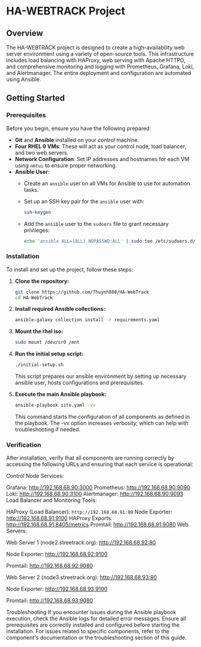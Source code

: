 # HA-WEBTRACK Project

## Overview
The HA-WEBTRACK project is designed to create a high-availability web server environment using a variety of open-source tools. This infrastructure includes load balancing with HAProxy, web serving with Apache HTTPD, and comprehensive monitoring and logging with Prometheus, Grafana, Loki, and Alertmanager. The entire deployment and configuration are automated using Ansible.

## Getting Started

### Prerequisites
Before you begin, ensure you have the following prepared:
- **Git** and **Ansible** installed on your control machine.
- **Four RHEL 9 VMs**: These will act as your control node, load balancer, and two web servers.
- **Network Configuration**: Set IP addresses and hostnames for each VM using `nmtui` to ensure proper networking.
- **Ansible User**:
  - Create an `ansible` user on all VMs for Ansible to use for automation tasks.
  - Set up an SSH key pair for the `ansible` user with:
    
    ```bash
    ssh-keygen
    ```
  - Add the `ansible` user to the `sudoers` file to grant necessary privileges:
    
    ```bash
    echo 'ansible ALL=(ALL) NOPASSWD:ALL' | sudo tee /etc/sudoers.d/ansible
    ```

### Installation
To install and set up the project, follow these steps:

1. **Clone the repository:**
   
    ```bash
    git clone https://github.com/Thuynh808/HA-WebTrack
    cd HA-WebTrack
    ```
3. **Install required Ansible collections:**
   
   ```bash
   ansible-galaxy collection install -r requirements.yaml
   ```
4. **Mount the rhel iso:**

   ```bash
   sudo mount /dev/sr0 /mnt
   ```
5. **Run the initial setup script:**
   
   ```bash
   ./initial-setup.sh
   ```
   This script prepares our ansible environment by setting up necessary ansible user, hosts configurations and prerequisites.
6. **Execute the main Ansible playbook:**

   ```bash
   ansible-playbook site.yaml -vv
   ```
   This command starts the configuration of all components as defined in the playbook. The -vv option increases verbosity, which can help with troubleshooting if needed.

### Verification
After installation, verify that all components are running correctly by accessing the following URLs and ensuring that each service is operational:

Control Node Services:

Grafana: http://192.168.68.90:3000
Prometheus: http://192.168.68.90:9090
Loki: http://192.168.68.90:3100
Alertmanager: http://192.168.68.90:9093
Load Balancer and Monitoring Tools:

HAProxy (Load Balancer): `http://192.168.68.91:80`
Node Exporter: http://192.168.68.91:9100
HAProxy Exports: http://192.168.68.91:8405/metrics
Promtail: http://192.168.68.91:9080
Web Servers:

Web Server 1 (node2.streetrack.org): http://192.168.68.92:80

Node Exporter: http://192.168.68.92:9100

Promtail: http://192.168.68.92:9080

Web Server 2 (node3.streetrack.org): http://192.168.68.93:80

Node Exporter: http://192.168.68.93:9100

Promtail: http://192.168.68.93:9080

Troubleshooting
If you encounter issues during the Ansible playbook execution, check the Ansible logs for detailed error messages.
Ensure all prerequisites are correctly installed and configured before starting the installation.
For issues related to specific components, refer to the component's documentation or the troubleshooting section of this guide.
